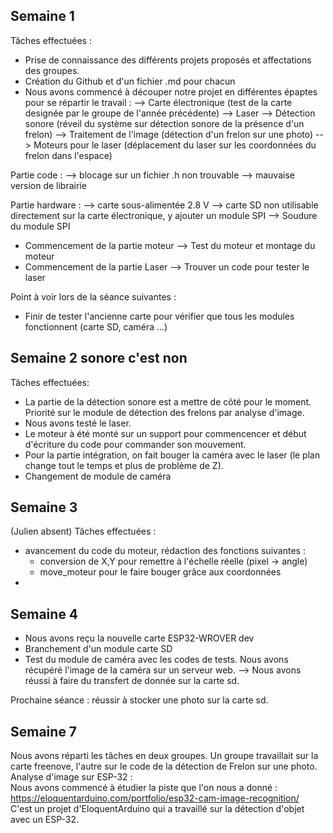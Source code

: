 Semaine 1 
-

Tâches effectuées :
- Prise de connaissance des différents projets proposés et affectations des groupes.
- Création du Github et d'un fichier .md pour chacun
- Nous avons commencé à découper notre projet en différentes épaptes pour se répartir le travail :
  --> Carte électronique (test de la carte designée par le groupe de l'année précédente)
  --> Laser
  --> Détection sonore (réveil du système sur détection sonore de la présence d'un frelon)
  --> Traitement de l'image (détection d'un frelon sur une photo)
  --> Moteurs pour le laser (déplacement du laser sur les coordonnées du frelon dans l'espace)

Partie code :
  --> blocage sur un fichier .h non trouvable
  --> mauvaise version de librairie

Partie hardware :
  --> carte sous-alimentée 2.8 V
  --> carte SD non utilisable directement sur la carte électronique, y ajouter un module SPI
  --> Soudure du module SPI
 
 - Commencement de la partie moteur 
  --> Test du moteur et montage du moteur
 - Commencement de la partie Laser
  --> Trouver un code pour tester le laser 
  
Point à voir lors de la séance suivantes :
- Finir de tester l'ancienne carte pour vérifier que tous les modules fonctionnent (carte SD, caméra ...)


Semaine 2   sonore c'est non
-

Tâches effectuées:
- La partie de la détection sonore est a mettre de côté pour le moment. Priorité sur le module de détection des frelons par analyse d'image.
- Nous avons testé le laser.
- Le moteur à été monté sur un support pour commencencer et début d'écriture du code pour commander son mouvement.
- Pour la partie intégration, on fait bouger la caméra avec le laser (le plan change tout le temps et plus de problème de Z).
- Changement de module de caméra 


Semaine 3
-
(Julien absent)
Tâches effectuées :
- avancement du code du moteur, rédaction des fonctions suivantes :
    - conversion de X,Y pour remettre à l'échelle réelle (pixel -> angle)
    - move_moteur pour le faire bouger grâce aux coordonnées
-


Semaine 4
-
- Nous avons reçu la nouvelle carte ESP32-WROVER dev
- Branchement d'un module carte SD
- Test du module de caméra avec les codes de tests. Nous avons récupéré l'image de la caméra sur un serveur web.
--> Nous avons réussi à faire du transfert de donnée sur la carte sd.

Prochaine séance : réussir à stocker une photo sur la carte sd.


Semaine 7
-
Nous avons réparti les tâches en deux groupes. Un groupe travaillait sur la carte freenove, l'autre sur le code de la détection de Frelon sur une photo.  
Analyse d'image sur ESP-32 :  
Nous avons commencé à étudier la piste que l'on nous a donné : https://eloquentarduino.com/portfolio/esp32-cam-image-recognition/  
C'est un projet d'EloquentArduino qui a travaillé sur la détection d'objet avec un ESP-32.  

